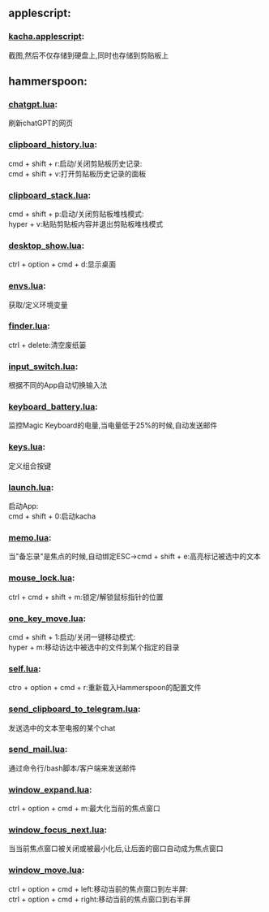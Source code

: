 ## applescript:
### [kacha.applescript](applescripts/kacha.applescript):<br>
截图,然后不仅存储到硬盘上,同时也存储到剪贴板上

## hammerspoon:
### [chatgpt.lua](hammerspoon/modules/chatgpt.lua):<br>
刷新chatGPT的网页

### [clipboard_history.lua](hammerspoon/modules/clipboard_history.lua):<br>
cmd + shift + r:启动/关闭剪贴板历史记录:<br>
cmd + shift + v:打开剪贴板历史记录的面板

### [clipboard_stack.lua](hammerspoon/modules/clipboard_stack.lua):<br>
cmd + shift + p:启动/关闭剪贴板堆栈模式:<br>
hyper + v:粘贴剪贴板内容并退出剪贴板堆栈模式

### [desktop_show.lua](hammerspoon/modules/desktop_show.lua):<br>
ctrl + option + cmd + d:显示桌面

### [envs.lua](hammerspoon/modules/envs.lua):<br>
获取/定义环境变量

### [finder.lua](hammerspoon/modules/finder.lua):<br>
ctrl + delete:清空废纸篓

### [input_switch.lua](hammerspoon/modules/input_switch.lua):<br>
根据不同的App自动切换输入法

### [keyboard_battery.lua](hammerspoon/modules/keyboard_battery.lua):<br>
监控Magic Keyboard的电量,当电量低于25%的时候,自动发送邮件

### [keys.lua](hammerspoon/modules/keys.lua):<br>
定义组合按键

### [launch.lua](hammerspoon/modules/launch.lua):<br>
启动App:<br>
cmd + shift + 0:启动kacha

### [memo.lua](hammerspoon/modules/memo.lua):<br>
当"备忘录"是焦点的时候,自动绑定ESC->cmd + shift + e:高亮标记被选中的文本

### [mouse_lock.lua](hammerspoon/modules/mouse_lock.lua):<br>
ctrl + cmd + shift + m:锁定/解锁鼠标指针的位置

### [one_key_move.lua](hammerspoon/modules/one_key_move.lua):<br>
cmd + shift + 1:启动/关闭一键移动模式:<br>
hyper + m:移动访达中被选中的文件到某个指定的目录

### [self.lua](hammerspoon/modules/self.lua):<br>
ctro + option + cmd + r:重新载入Hammerspoon的配置文件

### [send_clipboard_to_telegram.lua](hammerspoon/modules/send_clipboard_to_telegram.lua):<br>
发送选中的文本至电报的某个chat

### [send_mail.lua](hammerspoon/modules/send_mail.lua):<br>
通过命令行/bash脚本/客户端来发送邮件

### [window_expand.lua](hammerspoon/modules/window_expand.lua):<br>
ctrl + option + cmd + m:最大化当前的焦点窗口

### [window_focus_next.lua](hammerspoon/modules/window_focus_next.lua):<br>
当当前焦点窗口被关闭或被最小化后,让后面的窗口自动成为焦点窗口

### [window_move.lua](hammerspoon/modules/window_move.lua):<br>
ctrl + option + cmd + left:移动当前的焦点窗口到左半屏:<br>
ctrl + option + cmd + right:移动当前的焦点窗口到右半屏
